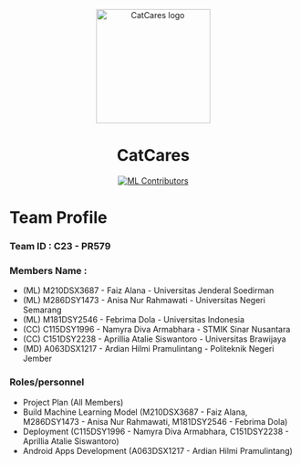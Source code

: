 <p align="center">
  <img src="https://github.com/CatCares/CatCares_CC/assets/133958617/32bea8d2-77d7-41f6-b219-742e21e204f2" alt="CatCares logo" height="200" />
</p>

<h1 align="center">CatCares</h1>

<div align="center">

[![ML Contributors](https://img.shields.io/github/contributors/CatCares/CatCares_ML?color=blue)](#mlcontributors)
</div>

# Team Profile

### Team ID : C23 - PR579

### Members Name :

* (ML) M210DSX3687 - Faiz Alana - Universitas Jenderal Soedirman
* (ML) M286DSY1473 - Anisa Nur Rahmawati - Universitas Negeri Semarang
* (ML) M181DSY2546 - Febrima Dola - Universitas Indonesia
* (CC) C115DSY1996 - Namyra Diva Armabhara - STMIK Sinar Nusantara
* (CC) C151DSY2238 - Aprillia Atalie Siswantoro - Universitas Brawijaya
* (MD) A063DSX1217 - Ardian Hilmi Pramulintang - Politeknik Negeri Jember

### Roles/personnel

* Project Plan (All Members)
* Build Machine Learning Model (M210DSX3687 - Faiz Alana, M286DSY1473 - Anisa Nur Rahmawati, M181DSY2546 - Febrima Dola)
* Deployment (C115DSY1996 - Namyra Diva Armabhara, C151DSY2238 - Aprillia Atalie Siswantoro)
* Android Apps Development (A063DSX1217 - Ardian Hilmi Pramulintang)



